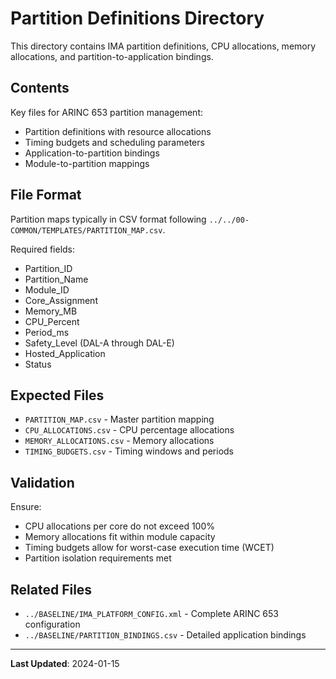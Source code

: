 # Partition Definitions Directory

This directory contains IMA partition definitions, CPU allocations, memory allocations, and partition-to-application bindings.

## Contents

Key files for ARINC 653 partition management:
- Partition definitions with resource allocations
- Timing budgets and scheduling parameters
- Application-to-partition bindings
- Module-to-partition mappings

## File Format

Partition maps typically in CSV format following `../../00-COMMON/TEMPLATES/PARTITION_MAP.csv`.

Required fields:
- Partition_ID
- Partition_Name
- Module_ID
- Core_Assignment
- Memory_MB
- CPU_Percent
- Period_ms
- Safety_Level (DAL-A through DAL-E)
- Hosted_Application
- Status

## Expected Files

- `PARTITION_MAP.csv` - Master partition mapping
- `CPU_ALLOCATIONS.csv` - CPU percentage allocations
- `MEMORY_ALLOCATIONS.csv` - Memory allocations
- `TIMING_BUDGETS.csv` - Timing windows and periods

## Validation

Ensure:
- CPU allocations per core do not exceed 100%
- Memory allocations fit within module capacity
- Timing budgets allow for worst-case execution time (WCET)
- Partition isolation requirements met

## Related Files

- `../BASELINE/IMA_PLATFORM_CONFIG.xml` - Complete ARINC 653 configuration
- `../BASELINE/PARTITION_BINDINGS.csv` - Detailed application bindings

---

**Last Updated**: 2024-01-15
